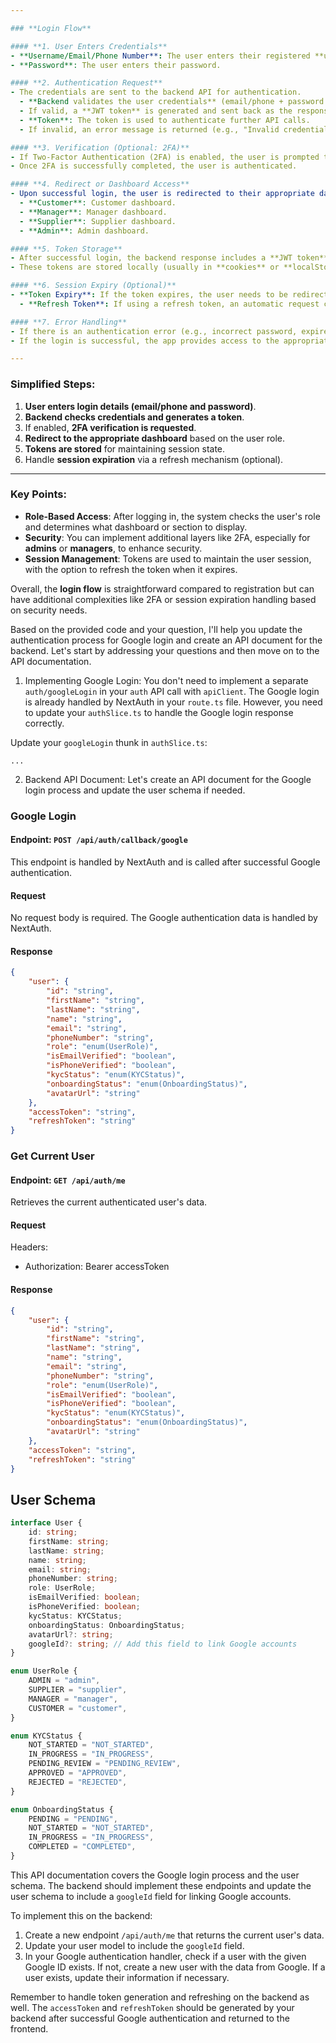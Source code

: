 ```yaml
---

### **Login Flow**

#### **1. User Enters Credentials**
- **Username/Email/Phone Number**: The user enters their registered **username**, **email**, or **phone number** (based on your app's configuration).
- **Password**: The user enters their password.

#### **2. Authentication Request**
- The credentials are sent to the backend API for authentication.
  - **Backend validates the user credentials** (email/phone + password combination).
  - If valid, a **JWT token** is generated and sent back as the response.
  - **Token**: The token is used to authenticate further API calls.
  - If invalid, an error message is returned (e.g., "Invalid credentials").

#### **3. Verification (Optional: 2FA)**
- If Two-Factor Authentication (2FA) is enabled, the user is prompted to enter a **verification code** sent to their **email** or **phone number**.
- Once 2FA is successfully completed, the user is authenticated.

#### **4. Redirect or Dashboard Access**
- Upon successful login, the user is redirected to their appropriate dashboard based on their **role**:
  - **Customer**: Customer dashboard.
  - **Manager**: Manager dashboard.
  - **Supplier**: Supplier dashboard.
  - **Admin**: Admin dashboard.

#### **5. Token Storage**
- After successful login, the backend response includes a **JWT token** and possibly a **refresh token**.
- These tokens are stored locally (usually in **cookies** or **localStorage**) for maintaining the session.

#### **6. Session Expiry (Optional)**
- **Token Expiry**: If the token expires, the user needs to be redirected to the login page.
  - **Refresh Token**: If using a refresh token, an automatic request can be made to refresh the session without requiring the user to log in again.

#### **7. Error Handling**
- If there is an authentication error (e.g., incorrect password, expired token, etc.), the user will be notified and prompted to retry.
- If the login is successful, the app provides access to the appropriate resources.

---
```


### **Simplified Steps:**

1. **User enters login details (email/phone and password)**.
2. **Backend checks credentials and generates a token**.
3. If enabled, **2FA verification is requested**.
4. **Redirect to the appropriate dashboard** based on the user role.
5. **Tokens are stored** for maintaining session state.
6. Handle **session expiration** via a refresh mechanism (optional).

---

### **Key Points:**

- **Role-Based Access**: After logging in, the system checks the user's role and determines what dashboard or section to display.
- **Security**: You can implement additional layers like 2FA, especially for **admins** or **managers**, to enhance security.
- **Session Management**: Tokens are used to maintain the user session, with the option to refresh the token when it expires.

Overall, the **login flow** is straightforward compared to registration but can have additional complexities like 2FA or session expiration handling based on security needs.

Based on the provided code and your question, I'll help you update the authentication process for Google login and create an API document for the backend. Let's start by addressing your questions and then move on to the API documentation.

1. Implementing Google Login:
   You don't need to implement a separate `auth/googleLogin` in your `auth` API call with `apiClient`. The Google login is already handled by NextAuth in your `route.ts` file. However, you need to update your `authSlice.ts` to handle the Google login response correctly.

Update your `googleLogin` thunk in `authSlice.ts`:

```typescriptreact project="SlateChain"
...
```

2. Backend API Document:
   Let's create an API document for the Google login process and update the user schema if needed.

### Google Login

#### Endpoint: `POST /api/auth/callback/google`

This endpoint is handled by NextAuth and is called after successful Google authentication.

#### Request

No request body is required. The Google authentication data is handled by NextAuth.

#### Response

```json
{
	"user": {
		"id": "string",
		"firstName": "string",
		"lastName": "string",
		"name": "string",
		"email": "string",
		"phoneNumber": "string",
		"role": "enum(UserRole)",
		"isEmailVerified": "boolean",
		"isPhoneVerified": "boolean",
		"kycStatus": "enum(KYCStatus)",
		"onboardingStatus": "enum(OnboardingStatus)",
		"avatarUrl": "string"
	},
	"accessToken": "string",
	"refreshToken": "string"
}
```

### Get Current User

#### Endpoint: `GET /api/auth/me`

Retrieves the current authenticated user's data.

#### Request

Headers:

- Authorization: Bearer accessToken

#### Response

```json
{
	"user": {
		"id": "string",
		"firstName": "string",
		"lastName": "string",
		"name": "string",
		"email": "string",
		"phoneNumber": "string",
		"role": "enum(UserRole)",
		"isEmailVerified": "boolean",
		"isPhoneVerified": "boolean",
		"kycStatus": "enum(KYCStatus)",
		"onboardingStatus": "enum(OnboardingStatus)",
		"avatarUrl": "string"
	},
	"accessToken": "string",
	"refreshToken": "string"
}
```

## User Schema

```typescript
interface User {
	id: string;
	firstName: string;
	lastName: string;
	name: string;
	email: string;
	phoneNumber: string;
	role: UserRole;
	isEmailVerified: boolean;
	isPhoneVerified: boolean;
	kycStatus: KYCStatus;
	onboardingStatus: OnboardingStatus;
	avatarUrl?: string;
	googleId?: string; // Add this field to link Google accounts
}

enum UserRole {
	ADMIN = "admin",
	SUPPLIER = "supplier",
	MANAGER = "manager",
	CUSTOMER = "customer",
}

enum KYCStatus {
	NOT_STARTED = "NOT_STARTED",
	IN_PROGRESS = "IN_PROGRESS",
	PENDING_REVIEW = "PENDING_REVIEW",
	APPROVED = "APPROVED",
	REJECTED = "REJECTED",
}

enum OnboardingStatus {
	PENDING = "PENDING",
	NOT_STARTED = "NOT_STARTED",
	IN_PROGRESS = "IN_PROGRESS",
	COMPLETED = "COMPLETED",
}
```

This API documentation covers the Google login process and the user schema. The backend should implement these endpoints and update the user schema to include a `googleId` field for linking Google accounts.

To implement this on the backend:

1. Create a new endpoint `/api/auth/me` that returns the current user's data.
2. Update your user model to include the `googleId` field.
3. In your Google authentication handler, check if a user with the given Google ID exists. If not, create a new user with the data from Google. If a user exists, update their information if necessary.

Remember to handle token generation and refreshing on the backend as well. The `accessToken` and `refreshToken` should be generated by your backend after successful Google authentication and returned to the frontend.
